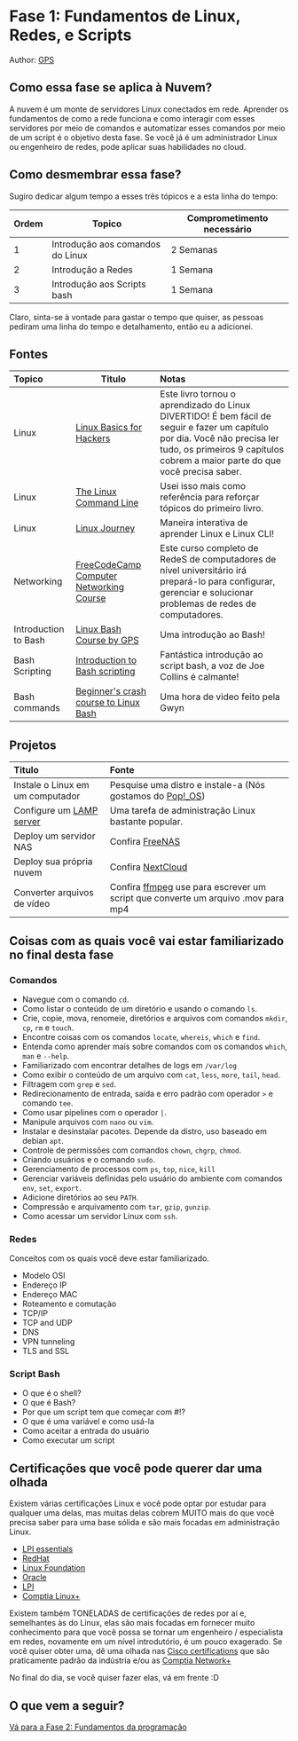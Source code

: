 # Fase 1: Fundamentos de Linux, Redes, e Scripts

Author: [GPS](https://twitter.com/madebygps)

## Como essa fase se aplica à Nuvem?

A nuvem é um monte de servidores Linux conectados em rede. Aprender os fundamentos de como a rede funciona e como interagir com esses servidores por meio de comandos e automatizar esses comandos por meio de um script é o objetivo desta fase. Se você já é um administrador Linux ou engenheiro de redes, pode aplicar suas habilidades no cloud.

## Como desmembrar essa fase?

Sugiro dedicar algum tempo a esses três tópicos e a esta linha do tempo:

| Ordem | Topico                           | Comprometimento necessário |
|-------|---------------------------------|-------------------|
| 1 | Introdução aos comandos do Linux | 2 Semanas
| 2 | Introdução a Redes  | 1 Semana          |
| 3 | Introdução aos Scripts bash | 1 Semana           |

Claro, sinta-se à vontade para gastar o tempo que quiser, as pessoas pediram uma linha do tempo e detalhamento, então eu a adicionei.

## Fontes

| Topico      | Titulo    |  Notas     |
| :------------- | ---------- | :----------- |
|  Linux | [Linux Basics for Hackers](https://nostarch.com/linuxbasicsforhackers)   | Este livro tornou o aprendizado do Linux DIVERTIDO! É bem fácil de seguir e fazer um capítulo por dia. Você não precisa ler tudo, os primeiros 9 capítulos cobrem a maior parte do que você precisa saber.  |
| Linux   | [The Linux Command Line](https://nostarch.com/tlcl2) | Usei isso mais como referência para reforçar tópicos do primeiro livro. |
| Linux   | [Linux Journey](https://linuxjourney.com/) | Maneira interativa de aprender Linux e Linux CLI!|
| Networking   | [FreeCodeCamp Computer Networking Course](https://youtu.be/qiQR5rTSshw) | Este curso completo de RedeS de computadores de nível universitário irá prepará-lo para configurar, gerenciar e solucionar problemas de redes de computadores.|
| Introduction to Bash  | [Linux Bash Course by GPS](https://youtu.be/qALScO3E61I) | Uma introdução ao Bash!|
| Bash Scripting   | [Introduction to Bash scripting](https://youtu.be/_n5ZegzieSQ) | Fantástica introdução ao script bash, a voz de Joe Collins é calmante!|
| Bash commands | [Beginner's crash course to Linux Bash](https://youtu.be/qALScO3E61I) | Uma hora de video feito pela Gwyn

## Projetos

 Titulo    | Fonte     |
 :---------- | :----------- |
 Instale o Linux em um computador   | Pesquise uma distro e instale-a (Nós gostamos do [Pop!_OS](https://pop.system76.com/)) |
Configure um [LAMP server](https://en.wikipedia.org/wiki/LAMP_(software_bundle)) | Uma tarefa de administração Linux bastante popular. |
 Deploy um servidor NAS | Confira [FreeNAS](https://www.freenas.org/) |
 Deploy sua própria nuvem | Confira [NextCloud](https://nextcloud.com/) |
 Converter arquivos de vídeo | Confira [ffmpeg](https://ffmpeg.org/ffmpeg.html) use para escrever um script que converte um arquivo .mov para mp4

## Coisas com as quais você vai estar familiarizado no final desta fase

### Comandos

- Navegue com o comando `cd`.
- Como listar o conteúdo de um diretório e usando o comando `ls`.
- Crie, copie, mova, renomeie, diretórios e arquivos com comandos `mkdir`, `cp`, `rm` e `touch`.
- Encontre coisas com os comandos `locate`, `whereis`, `which` e `find`.
- Entenda como aprender mais sobre comandos com os comandos `which`, `man` e `--help`.
- Familiarizado com encontrar detalhes de logs em `/var/log`
- Como exibir o conteúdo de um arquivo com `cat`, `less`, `more`, `tail`, `head`.
- Filtragem com `grep` e `sed`.
- Redirecionamento de entrada, saída e erro padrão com operador `>` e comando `tee`.
- Como usar pipelines com o operador `|`.
- Manipule arquivos com `nano` ou `vim`.
- Instalar e desinstalar pacotes. Depende da distro, uso baseado em debian `apt`.
- Controle de permissões com comandos `chown`, `chgrp`, `chmod`.
- Criando usuários e o comando `sudo`.
- Gerenciamento de processos com `ps`, `top`, `nice`, `kill`
- Gerenciar variáveis ​​definidas pelo usuário do ambiente com comandos `env`, `set`, `export`.
- Adicione diretórios ao seu `PATH`.
- Compressão e arquivamento com `tar`, `gzip`, `gunzip`.
- Como acessar um servidor Linux com `ssh`.

### Redes

Conceitos com os quais você deve estar familiarizado.

- Modelo OSI
- Endereço IP
- Endereço MAC
- Roteamento e comutação
- TCP/IP
- TCP and UDP
- DNS
- VPN tunneling
- TLS and SSL

### Script Bash

- O que é o shell?
- O que é Bash?
- Por que um script tem que começar com #!?
- O que é uma variável e como usá-la
- Como aceitar a entrada do usuário
- Como executar um script

## Certificações que você pode querer dar uma olhada

Existem várias certificações Linux e você pode optar por estudar para qualquer uma delas, mas muitas delas cobrem MUITO mais do que você precisa saber para uma base sólida e são mais focadas em administração Linux.

- [LPI essentials](https://www.lpi.org/our-certifications/linux-essentials-overview)
- [RedHat](https://www.redhat.com/en/services/training-and-certification)
- [Linux Foundation](https://training.linuxfoundation.org/certification-catalog/)
- [Oracle](https://education.oracle.com/oracle-certification-path/pFamily_358)
- [LPI](https://www.lpi.org/)
- [Comptia Linux+](https://www.comptia.org/certifications/linux)

Existem também TONELADAS de certificações de redes por aí e, semelhantes às do Linux, elas são mais focadas em fornecer muito conhecimento para que você possa se tornar um engenheiro / especialista em redes, novamente em um nível introdutório, é um pouco exagerado. Se você quiser obter uma, dê uma olhada nas [Cisco certifications](https://www.cisco.com/c/en/us/training-events/training-certifications/certifications.html) que são praticamente padrão da indústria e/ou as  [Comptia Network+](https://www.comptia.org/certifications/network)

No final do dia, se você quiser fazer elas, vá em frente :D 
  
## O que vem a seguir?

[Vá para a Fase 2: Fundamentos da programação](../pt/phase2/README.md)
